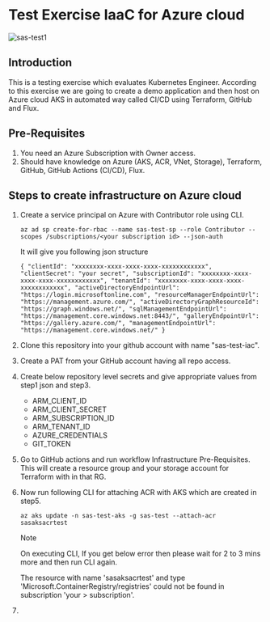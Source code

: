 # Test Exercise IaaC for Azure cloud

![sas-test1](https://github.com/prashantchamps/sas-test-iac/assets/42674656/ad6ae4d0-e0e2-4d68-b3d9-94f8529e50aa)

## Introduction
This is a testing exercise which evaluates Kubernetes Engineer. According to this exercise we are going to create a demo application and then host on Azure cloud AKS in automated way called CI/CD using Terraform, GitHub and Flux. 

## Pre-Requisites
1) You need an Azure Subscription with Owner access. 
2) Should have knowledge on Azure (AKS, ACR, VNet, Storage), Terraform, GitHub, GitHub Actions (CI/CD), Flux.

## Steps to create infrastructure on Azure cloud
1) Create a service principal on Azure with Contributor role using CLI.

   `az ad sp create-for-rbac --name sas-test-sp --role Contributor --scopes /subscriptions/<your subscription id> --json-auth`

   It will give you following json structure

   `{
     "clientId": "xxxxxxxx-xxxx-xxxx-xxxx-xxxxxxxxxxxx",
     "clientSecret": "your secret",
     "subscriptionId": "xxxxxxxx-xxxx-xxxx-xxxx-xxxxxxxxxxxx",
     "tenantId": "xxxxxxxx-xxxx-xxxx-xxxx-xxxxxxxxxxxx",
     "activeDirectoryEndpointUrl": "https://login.microsoftonline.com",
     "resourceManagerEndpointUrl": "https://management.azure.com/",
     "activeDirectoryGraphResourceId": "https://graph.windows.net/",
     "sqlManagementEndpointUrl": "https://management.core.windows.net:8443/",
     "galleryEndpointUrl": "https://gallery.azure.com/",
     "managementEndpointUrl": "https://management.core.windows.net/"
   }`
2) Clone this repository into your github account with name "sas-test-iac".
3) Create a PAT from your GitHub account having all repo access.
4) Create below repository level secrets and give appropriate values from step1 json and step3.
   - ARM_CLIENT_ID
   - ARM_CLIENT_SECRET
   - ARM_SUBSCRIPTION_ID
   - ARM_TENANT_ID
   - AZURE_CREDENTIALS
   - GIT_TOKEN
5) Go to GitHub actions and run workflow Infrastructure Pre-Requisites. This will create a resource group and your storage account for Terraform with in that RG.
6) Now run following CLI for attaching ACR with AKS which are created in step5.
   
   `az aks update -n sas-test-aks -g sas-test --attach-acr sasaksacrtest`

   > [!NOTE]
   > On executing CLI, If you get below error then please wait for 2 to 3 mins more and then run CLI again.
   > 
   > The resource with name 'sasaksacrtest' and type 'Microsoft.ContainerRegistry/registries' could not be found in subscription 'your       > subscription'. 
   
8) 

